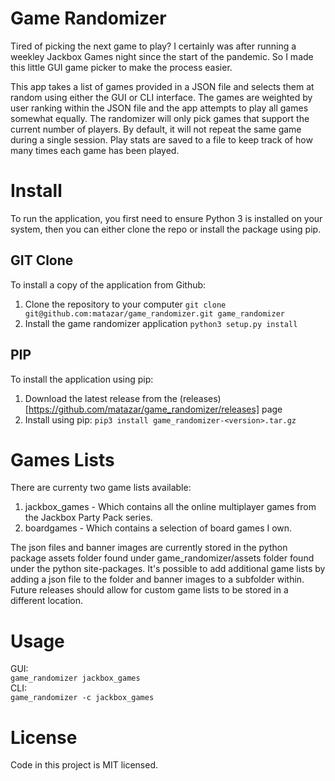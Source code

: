 # Game Randomizer
Tired of picking the next game to play? I certainly was after running a weekley Jackbox Games night since the start of the pandemic. So I made this little GUI game picker to make the process easier.

This app takes a list of games provided in a JSON file and selects them at random using either the GUI or CLI interface. The games are weighted by user ranking within the JSON file and the app attempts to play all games somewhat equally. The randomizer will only pick games that support the current number of players. By default, it will not repeat the same game during a single session. Play stats are saved to a file to keep track of how many times each game has been played.

# Install
To run the application, you first need to ensure Python 3 is installed on your system, then you can either clone the repo or install the package using pip. 

## GIT Clone
To install a copy of the application from Github:

1. Clone the repository to your computer
```git clone git@github.com:matazar/game_randomizer.git game_randomizer```
2. Install the game randomizer application
```python3 setup.py install```

## PIP
To install the application using pip:

1. Download the latest release from the (releases)[https://github.com/matazar/game_randomizer/releases] page
2. Install using pip:
```pip3 install game_randomizer-<version>.tar.gz```

# Games Lists
There are currenty two game lists available:  

1. jackbox_games - Which contains all the online multiplayer games from the Jackbox Party Pack series.
2. boardgames - Which contains a selection of board games I own.

The json files and banner images are currently stored in the python package assets folder found under game_randomizer/assets folder found under the python site-packages. It's possible to add additional game lists by adding a json file to the folder and banner images to a subfolder within. Future releases should allow for custom game lists to be stored in a different location.

# Usage

GUI:  
```game_randomizer jackbox_games```  
CLI:   
```game_randomizer -c jackbox_games```  

# License
Code in this project is MIT licensed.
